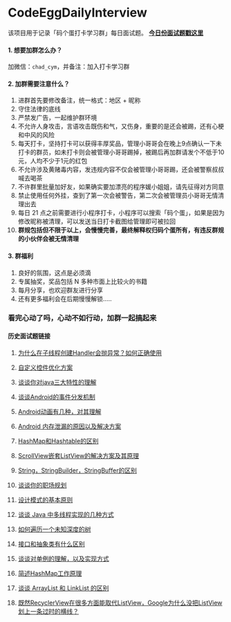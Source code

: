 # CodeEggDailyInterview

该项目用于记录「码个蛋打卡学习群」每日面试题。 **[今日份面试题戳这里](https://github.com/codeegginterviewgroup/CodeEggDailyInterview/issues/19)**

#### 1. 想要加群怎么办？
加微信：`chad_cym`，并备注：加入打卡学习群

#### 2. 加群需要注意什么？
1. 进群首先要修改备注，统一格式：地区 + 昵称
2. 守住法律的底线
3. 严禁发广告，一起维护群环境
4. 不允许人身攻击，言语攻击既伤和气，又伤身，重要的是还会被踢，还有心梗和中风的风险
5. 每天打卡，坚持打卡可以获得丰厚奖品，管理小哥哥会在晚上9点确认一下未打卡的群员，如未打卡则会被管理小哥哥踢掉，被踢后再加群请发个不低于10元，人均不少于1元的红包
6. 不允许涉及黄赌毒内容，发违规内容不仅会被管理小哥哥踢，还会被警察叔叔喊去喝茶
7. 不许群里批量加好友，如果确实要加漂亮的程序媛小姐姐，请先征得对方同意
8. 禁止使用任何外挂，查到了第一次会被警告，第二次会被管理员小哥哥无情清理出去
9. 每日 21 点之前需要进行小程序打卡，小程序可以搜索「码个蛋」，如果是因为修改昵称被清理，可以发送当日打卡截图给管理即可被拉回
10. **群规包括但不限于以上，会慢慢完善，最终解释权归码个蛋所有，有违反群规的小伙伴会被无情清理**

#### 3. 群福利
1. 良好的氛围，这点是必须滴
2. 专属抽奖，奖品包括 N 多种市面上比较火的书籍
3. 每月分享，也欢迎群友进行分享
4. 还有更多福利会在后期慢慢解锁.....

### 看完心动了吗，心动不如行动，加群一起搞起来

#### 历史面试题链接
1. [为什么在子线程创建Handler会抛异常？如何正确使用](https://github.com/codeegginterviewgroup/CodeEggDailyInterview/blob/master/interview/01.%E4%B8%BA%E4%BB%80%E4%B9%88%E5%9C%A8%E5%AD%90%E7%BA%BF%E7%A8%8B%E5%88%9B%E5%BB%BAHandler%E4%BC%9A%E6%8A%9B%E5%BC%82%E5%B8%B8%EF%BC%9F%E5%A6%82%E4%BD%95%E6%AD%A3%E7%A1%AE%E4%BD%BF%E7%94%A8.md)
2. [自定义控件优化方案](https://github.com/codeegginterviewgroup/CodeEggDailyInterview/blob/master/interview/02.%E8%87%AA%E5%AE%9A%E4%B9%89%E6%8E%A7%E4%BB%B6%E4%BC%98%E5%8C%96%E6%96%B9%E6%A1%88.md)
3. [谈谈你对java三大特性的理解](https://github.com/codeegginterviewgroup/CodeEggDailyInterview/blob/master/interview/03.%E8%B0%88%E8%B0%88%E4%BD%A0%E5%AF%B9java%E4%B8%89%E5%A4%A7%E7%89%B9%E6%80%A7%E7%9A%84%E7%90%86%E8%A7%A3.md)
4. [谈谈Android的事件分发机制](https://github.com/codeegginterviewgroup/CodeEggDailyInterview/blob/master/interview/04.%E8%B0%88%E8%B0%88Android%E7%9A%84%E4%BA%8B%E4%BB%B6%E5%88%86%E5%8F%91%E6%9C%BA%E5%88%B6.md)
5. [Android动画有几种，对其理解](https://github.com/codeegginterviewgroup/CodeEggDailyInterview/blob/master/interview/05.Android%E5%8A%A8%E7%94%BB%E6%9C%89%E5%87%A0%E7%A7%8D%EF%BC%8C%E5%AF%B9%E5%85%B6%E7%90%86%E8%A7%A3.md)
6. [Android 内存泄漏的原因以及解决方案](https://github.com/codeegginterviewgroup/CodeEggDailyInterview/blob/master/interview/06.Android%20%E5%86%85%E5%AD%98%E6%B3%84%E6%BC%8F%E7%9A%84%E5%8E%9F%E5%9B%A0%E4%BB%A5%E5%8F%8A%E8%A7%A3%E5%86%B3%E6%96%B9%E6%A1%88.md)
7. [HashMap和Hashtable的区别](https://github.com/codeegginterviewgroup/CodeEggDailyInterview/blob/master/interview/07.HashMap%E5%92%8CHashtable%E7%9A%84%E5%8C%BA%E5%88%AB.md)
8. [ScrollView嵌套ListView的解决方案及其原理](https://github.com/codeegginterviewgroup/CodeEggDailyInterview/blob/master/interview/08.ScrollView%E5%B5%8C%E5%A5%97ListView%E7%9A%84%E8%A7%A3%E5%86%B3%E6%96%B9%E6%A1%88%E5%8F%8A%E5%85%B6%E5%8E%9F%E7%90%86.md)
9. [String，StringBuilder，StringBuffer的区别](https://github.com/codeegginterviewgroup/CodeEggDailyInterview/blob/master/interview/09.String%EF%BC%8CStringBuilder%EF%BC%8CStringBuffer%E7%9A%84%E5%8C%BA%E5%88%AB.md)
10. [谈谈你的职场规划](https://github.com/codeegginterviewgroup/CodeEggDailyInterview/blob/master/interview/10.%E8%B0%88%E8%B0%88%E4%BD%A0%E7%9A%84%E8%81%8C%E5%9C%BA%E8%A7%84%E5%88%92.md)
11. [设计模式的基本原则](https://github.com/codeegginterviewgroup/CodeEggDailyInterview/blob/master/interview/11.%E8%AE%BE%E8%AE%A1%E6%A8%A1%E5%BC%8F%E7%9A%84%E5%9F%BA%E6%9C%AC%E5%8E%9F%E5%88%99.md)
12. [谈谈 Java 中多线程实现的几种方式](https://github.com/codeegginterviewgroup/CodeEggDailyInterview/blob/master/interview/12.%E8%B0%88%E8%B0%88%20Java%20%E4%B8%AD%E5%A4%9A%E7%BA%BF%E7%A8%8B%E5%AE%9E%E7%8E%B0%E7%9A%84%E5%87%A0%E7%A7%8D%E6%96%B9%E5%BC%8F.md)
13. [如何遍历一个未知深度的树](https://github.com/codeegginterviewgroup/CodeEggDailyInterview/blob/master/interview/13.%E5%A6%82%E4%BD%95%E9%81%8D%E5%8E%86%E4%B8%80%E4%B8%AA%E6%9C%AA%E7%9F%A5%E6%B7%B1%E5%BA%A6%E7%9A%84%E6%A0%91.md)
14. [接口和抽象类有什么区别](https://github.com/codeegginterviewgroup/CodeEggDailyInterview/blob/master/interview/14.%E6%8E%A5%E5%8F%A3%E5%92%8C%E6%8A%BD%E8%B1%A1%E7%B1%BB%E6%9C%89%E4%BB%80%E4%B9%88%E5%8C%BA%E5%88%AB.md)
15. [谈谈对单例的理解，以及实现方式](https://github.com/codeegginterviewgroup/CodeEggDailyInterview/blob/master/interview/15.%E8%B0%88%E8%B0%88%E5%AF%B9%E5%8D%95%E4%BE%8B%E7%9A%84%E7%90%86%E8%A7%A3%EF%BC%8C%E4%BB%A5%E5%8F%8A%E5%AE%9E%E7%8E%B0%E6%96%B9%E5%BC%8F.md)

16. [简述HashMap工作原理](https://github.com/codeegginterviewgroup/CodeEggDailyInterview/blob/master/interview/16.%E7%AE%80%E8%BF%B0HashMap%E5%B7%A5%E4%BD%9C%E5%8E%9F%E7%90%86.md)

17. [谈谈 ArrayList 和 LinkList 的区别](https://github.com/codeegginterviewgroup/CodeEggDailyInterview/blob/master/interview/17.%E8%B0%88%E8%B0%88%20ArrayList%20%E5%92%8C%20LinkList%20%E7%9A%84%E5%8C%BA%E5%88%AB.md)

18. [既然RecyclerView在很多方面能取代ListView，Google为什么没把ListView划上一条过时的横线？](https://github.com/codeegginterviewgroup/CodeEggDailyInterview/blob/master/interview/18.%E6%97%A2%E7%84%B6RecyclerView%E5%9C%A8%E5%BE%88%E5%A4%9A%E6%96%B9%E9%9D%A2%E8%83%BD%E5%8F%96%E4%BB%A3ListView%EF%BC%8CGoogle%E4%B8%BA%E4%BB%80%E4%B9%88%E6%B2%A1%E6%8A%8AListView%E5%88%92%E4%B8%8A%E4%B8%80%E6%9D%A1%E8%BF%87%E6%97%B6%E7%9A%84%E6%A8%AA%E7%BA%BF%EF%BC%9F.md)
